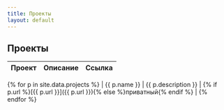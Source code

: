 ```yaml
---
title: Проекты
layout: default
---
```

## Проекты

| Проект | Описание | Ссылка |
|--------|----------|--------|
{% for p in site.data.projects %}
| {{ p.name }} | {{ p.description }} | {% if p.url %}[{{ p.url }}]({{ p.url }}){% else %}<span class="tag">приватный</span>{% endif %} |
{% endfor %}
